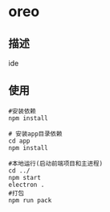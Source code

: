 # oreo

## 描述
  ide
 ## 使用
 ```
 #安装依赖
 npm install 

 # 安装app目录依赖
 cd app
 npm install

 #本地运行(启动前端项目和主进程)
 cd ../
 npm start
 electron .
 #打包
 npm run pack
 ```
 
